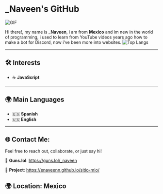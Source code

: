 # _Naveen's GitHub

![GIF](https://media1.tenor.com/m/DLcMGDEDLaYAAAAd/cat-fall.gif)

Hi there!, my name is **_Naveen**, i am from **Mexico** and im new in the world of programming, i used to learn from YouTube videos years ago how to make a bot for Discord, now i've been more into websites. 
![Top Langs](https://github-readme-stats.vercel.app/api/top-langs/?username=eNaveenn)

---

## 🛠️ Interests

- ☕ **JavaScript**

---
## 🌍 Main Languages

- 🇪🇸 **Spanish**
- 🇺🇸 **English**

---
## 🌐 Contact Me:
Feel free to reach out, collaborate, or just say hi!

👀 **Guns.lol**: https://guns.lol/_naveen

💼 **Project**: https://enaveenn.github.io/sitio-mio/

🌍 **Location**: Mexico
---
